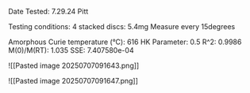 Date Tested: 7.29.24 Pitt

Testing conditions:
4 stacked discs: 5.4mg
Measure every 15degrees

Amorphous Curie temperature (°C): 616
HK Parameter: 0.5
R^2: 0.9986
M(0)/M(RT): 1.035
SSE: 7.407580e-04
<!-- PUBLISH STOP -->
![[Pasted image 20250707091643.png]]

![[Pasted image 20250707091647.png]]
